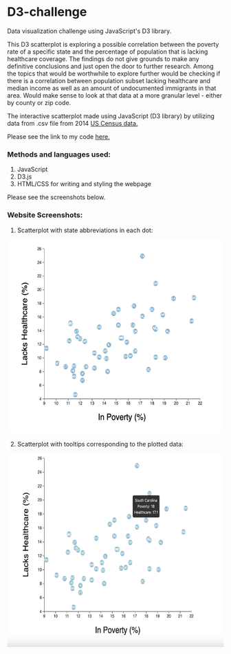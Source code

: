 # D3-challenge
Data visualization challenge using JavaScript's D3 library.

This D3 scatterplot is exploring a possible correlation between the poverty rate of a specific state and the percentage of population that is lacking healthcare coverage. The findings do not give grounds to make any definitive conclusions and just open the door to further research. Among the topics that would be worthwhile to explore further would be checking if there is a correlation between population subset lacking healthcare and median income as well as an amount of undocumented immigrants in that area. Would make sense to look at that data at a more granular level - either by county or zip code.

The interactive scatterplot made using JavaScript (D3 library) by utilizing data from .csv file from 2014 [US Census data.](https://data.census.gov/cedsci/)

Please see the link to my code [here.](https://github.com/nadiarichards/D3-challenge/blob/main/D3_data_journalism/assets/js/app.js)

### Methods and languages used:

1. JavaScript
2. D3.js
3. HTML/CSS for writing and styling the webpage

Please see the screenshots below.

### Website Screenshots:

1. Scatterplot with state abbreviations in each dot:
<img src="https://github.com/nadiarichards/D3-challenge/blob/main/D3_data_journalism/images/D3_with_labels.png" width="600" height="450">

2. Scatterplot with tooltips corresponding to the plotted data:
<img src="https://github.com/nadiarichards/D3-challenge/blob/main/D3_data_journalism/images/D3_with_tooltips.png" width="600" height="450">
